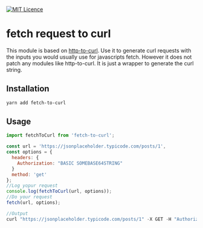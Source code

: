 [![MIT Licence](https://badges.frapsoft.com/os/mit/mit.svg?v=103)](https://opensource.org/licenses/mit-license.php)

# fetch request to curl

This module is based on [http-to-curl](https://github.com/drgx/http-to-curl). Use it to generate curl requests with the inputs you would usually use for javascripts fetch. However it does not patch any modules like http-to-curl. It is just a wrapper to generate the curl string.

## Installation

```sh
yarn add fetch-to-curl
```

## Usage

```js
import fetchToCurl from 'fetch-to-curl';

const url = 'https://jsonplaceholder.typicode.com/posts/1',
const options = {
  headers: {
    Authorization: "BASIC SOMEBASE64STRING"
  }
  method: 'get'
};
//Log yopur request
console.log(fetchToCurl(url, options));
//Do your request
fetch(url, options);

//Output
curl "https://jsonplaceholder.typicode.com/posts/1" -X GET -H "Authorization: BASIC SOMEBASE64STRING"
```